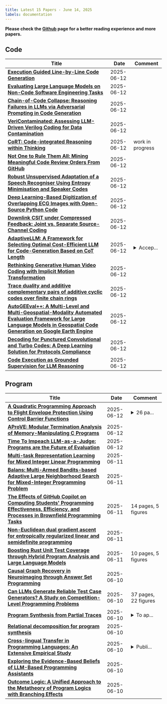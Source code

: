 ```yaml
---
title: Latest 15 Papers - June 14, 2025
labels: documentation
---
```

**Please check the [Github](https://github.com/zezhishao/MTS_Daily_ArXiv) page for a better reading experience and more papers.**

## Code
| **Title** | **Date** | **Comment** |
| --- | --- | --- |
| **[Execution Guided Line-by-Line Code Generation](http://arxiv.org/abs/2506.10948v1)** | 2025-06-12 |  |
| **[Evaluating Large Language Models on Non-Code Software Engineering Tasks](http://arxiv.org/abs/2506.10833v1)** | 2025-06-12 |  |
| **[Chain-of-Code Collapse: Reasoning Failures in LLMs via Adversarial Prompting in Code Generation](http://arxiv.org/abs/2506.06971v2)** | 2025-06-12 |  |
| **[VeriContaminated: Assessing LLM-Driven Verilog Coding for Data Contamination](http://arxiv.org/abs/2503.13572v3)** | 2025-06-12 |  |
| **[CoRT: Code-integrated Reasoning within Thinking](http://arxiv.org/abs/2506.09820v2)** | 2025-06-12 | work in progress |
| **[Not One to Rule Them All: Mining Meaningful Code Review Orders From GitHub](http://arxiv.org/abs/2506.10654v1)** | 2025-06-12 |  |
| **[Robust Unsupervised Adaptation of a Speech Recogniser Using Entropy Minimisation and Speaker Codes](http://arxiv.org/abs/2506.10653v1)** | 2025-06-12 |  |
| **[Deep Learning-Based Digitization of Overlapping ECG Images with Open-Source Python Code](http://arxiv.org/abs/2506.10617v1)** | 2025-06-12 |  |
| **[Downlink CSIT under Compressed Feedback: Joint vs. Separate Source-Channel Coding](http://arxiv.org/abs/2506.10554v1)** | 2025-06-12 |  |
| **[AdaptiveLLM: A Framework for Selecting Optimal Cost-Efficient LLM for Code-Generation Based on CoT Length](http://arxiv.org/abs/2506.10525v1)** | 2025-06-12 | <details><summary>Accep...</summary><p>Accepted by Internetware 2025</p></details> |
| **[Rethinking Generative Human Video Coding with Implicit Motion Transformation](http://arxiv.org/abs/2506.10453v1)** | 2025-06-12 |  |
| **[Trace duality and additive complementary pairs of additive cyclic codes over finite chain rings](http://arxiv.org/abs/2506.10381v1)** | 2025-06-12 |  |
| **[AutoGEEval++: A Multi-Level and Multi-Geospatial-Modality Automated Evaluation Framework for Large Language Models in Geospatial Code Generation on Google Earth Engine](http://arxiv.org/abs/2506.10365v1)** | 2025-06-12 |  |
| **[Decoding for Punctured Convolutional and Turbo Codes: A Deep Learning Solution for Protocols Compliance](http://arxiv.org/abs/2502.15475v2)** | 2025-06-12 |  |
| **[Code Execution as Grounded Supervision for LLM Reasoning](http://arxiv.org/abs/2506.10343v1)** | 2025-06-12 |  |

## Program
| **Title** | **Date** | **Comment** |
| --- | --- | --- |
| **[A Quadratic Programming Approach to Flight Envelope Protection Using Control Barrier Functions](http://arxiv.org/abs/2504.18951v2)** | 2025-06-12 | <details><summary>26 pa...</summary><p>26 pages, 12 figures, submitted to the AIAA Journal of Guidance, Control, and Dynamics as an Engineering Note</p></details> |
| **[AProVE: Modular Termination Analysis of Memory-Manipulating C Programs](http://arxiv.org/abs/2302.02382v2)** | 2025-06-12 |  |
| **[Time To Impeach LLM-as-a-Judge: Programs are the Future of Evaluation](http://arxiv.org/abs/2506.10403v1)** | 2025-06-12 |  |
| **[Multi-task Representation Learning for Mixed Integer Linear Programming](http://arxiv.org/abs/2412.14409v2)** | 2025-06-11 |  |
| **[Balans: Multi-Armed Bandits-based Adaptive Large Neighborhood Search for Mixed-Integer Programming Problem](http://arxiv.org/abs/2412.14382v2)** | 2025-06-11 |  |
| **[The Effects of GitHub Copilot on Computing Students' Programming Effectiveness, Efficiency, and Processes in Brownfield Programming Tasks](http://arxiv.org/abs/2506.10051v1)** | 2025-06-11 | 14 pages, 5 figures |
| **[Non-Euclidean dual gradient ascent for entropically regularized linear and semidefinite programming](http://arxiv.org/abs/2506.09711v1)** | 2025-06-11 |  |
| **[Boosting Rust Unit Test Coverage through Hybrid Program Analysis and Large Language Models](http://arxiv.org/abs/2506.09002v2)** | 2025-06-11 | 10 pages, 5 figures |
| **[Causal Graph Recovery in Neuroimaging through Answer Set Programming](http://arxiv.org/abs/2506.09286v1)** | 2025-06-10 |  |
| **[Can LLMs Generate Reliable Test Case Generators? A Study on Competition-Level Programming Problems](http://arxiv.org/abs/2506.06821v2)** | 2025-06-10 | 37 pages, 22 figures |
| **[Program Synthesis from Partial Traces](http://arxiv.org/abs/2504.14480v3)** | 2025-06-10 | <details><summary>To ap...</summary><p>To appear at PLDI 2025 (46th ACM SIGPLAN Conference on Programming Language Design and Implementation)</p></details> |
| **[Relational decomposition for program synthesis](http://arxiv.org/abs/2408.12212v3)** | 2025-06-10 |  |
| **[Cross-lingual Transfer in Programming Languages: An Extensive Empirical Study](http://arxiv.org/abs/2310.16937v3)** | 2025-06-10 | <details><summary>Publi...</summary><p>Published in Transactions on Machine Learning Research (06/2025) 26 pages, 5 figures, 10 tables</p></details> |
| **[Exploring the Evidence-Based Beliefs of LLM-Based Programming Assistants](http://arxiv.org/abs/2407.13900v2)** | 2025-06-10 |  |
| **[Outcome Logic: A Unified Approach to the Metatheory of Program Logics with Branching Effects](http://arxiv.org/abs/2401.04594v3)** | 2025-06-10 |  |

